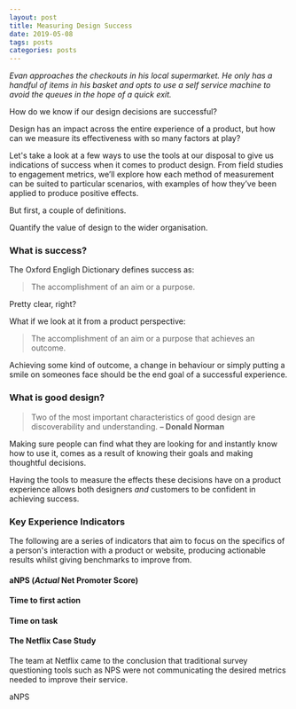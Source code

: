 ```yaml
---
layout: post
title: Measuring Design Success
date: 2019-05-08
tags: posts
categories: posts
---
```


_Evan approaches the checkouts in his local supermarket. He only has a handful of items in his basket and opts to use a self service machine to avoid the queues in the hope of a quick exit._



How do we know if our design decisions are successful?

Design has an impact across the entire experience of a product, but how can we measure its effectiveness with so many factors at play?

Let's take a look at a few ways to use the tools at our disposal to give us indications of success when it comes to product design. From field studies to engagement metrics, we’ll explore how each method of measurement can be suited to particular scenarios, with examples of how they’ve been applied to produce positive effects.

But first, a couple of definitions.

Quantify the value of design to the wider organisation.


### What is success?

The Oxford Engligh Dictionary defines success as:

> The accomplishment of an aim or a purpose.

Pretty clear, right?

What if we look at it from a product perspective:

> The accomplishment of an aim or a purpose that achieves an outcome.

Achieving some kind of outcome, a change in behaviour or simply putting a smile on someones face should be the end goal of a successful experience.


### What is good design?

> Two of the most important characteristics of good design are discoverability and understanding. **– Donald Norman**

Making sure people can find what they are looking for and instantly know how to use it, comes as a result of knowing their goals and making thoughtful decisions.

Having the tools to measure the effects these decisions have on a product experience allows both designers _and_ customers to be confident in achieving success.


### Key Experience Indicators

The following are a series of indicators that aim to focus on the specifics of a person's interaction with a product or website, producing actionable results whilst giving benchmarks to improve from.


#### aNPS (_Actual_ Net Promoter Score)

#### Time to first action

#### Time on task





#### The Netflix Case Study

The team at Netflix came to the conclusion that traditional survey questioning tools such as NPS were not communicating the desired metrics needed to improve their service.

aNPS

